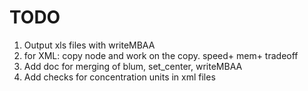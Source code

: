 # TODO

1. Output xls files with writeMBAA
2. for XML: copy node and work on the copy. speed+ mem+ tradeoff
3. Add doc for merging of blum, set_center, writeMBAA
4. Add checks for concentration units in xml files
